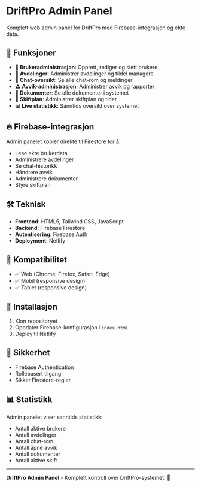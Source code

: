 # DriftPro Admin Panel

Komplett web admin panel for DriftPro med Firebase-integrasjon og ekte data.

## 🚀 Funksjoner

- **👥 Brukeradministrasjon**: Opprett, rediger og slett brukere
- **🏢 Avdelinger**: Administrer avdelinger og tildel managere
- **💬 Chat-oversikt**: Se alle chat-rom og meldinger
- **⚠️ Avvik-administrasjon**: Administrer avvik og rapporter
- **📄 Dokumenter**: Se alle dokumenter i systemet
- **📅 Skiftplan**: Administrer skiftplan og tider
- **📊 Live statistikk**: Sanntids oversikt over systemet

## 🔥 Firebase-integrasjon

Admin panelet kobler direkte til Firestore for å:
- Lese ekte brukerdata
- Administrere avdelinger
- Se chat-historikk
- Håndtere avvik
- Administrere dokumenter
- Styre skiftplan

## 🛠️ Teknisk

- **Frontend**: HTML5, Tailwind CSS, JavaScript
- **Backend**: Firebase Firestore
- **Autentisering**: Firebase Auth
- **Deployment**: Netlify

## 📱 Kompatibilitet

- ✅ Web (Chrome, Firefox, Safari, Edge)
- ✅ Mobil (responsive design)
- ✅ Tablet (responsive design)

## 🔧 Installasjon

1. Klon repositoryet
2. Oppdater Firebase-konfigurasjon i `index.html`
3. Deploy til Netlify

## 🔐 Sikkerhet

- Firebase Authentication
- Rollebasert tilgang
- Sikker Firestore-regler

## 📊 Statistikk

Admin panelet viser sanntids statistikk:
- Antall aktive brukere
- Antall avdelinger
- Antall chat-rom
- Antall åpne avvik
- Antall dokumenter
- Antall aktive skift

---

**DriftPro Admin Panel** - Komplett kontroll over DriftPro-systemet! 🚀
